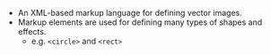 - An XML-based markup language for defining vector images.
- Markup elements are used for defining many types of shapes and effects. 
    - e.g. `<circle>` and `<rect>`

